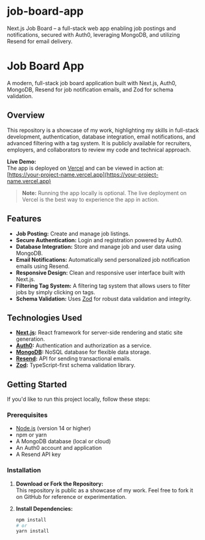 # job-board-app
Next.js Job Board – a full-stack web app enabling job postings and notifications, secured with Auth0, leveraging MongoDB, and utilizing Resend for email delivery.

# Job Board App

A modern, full-stack job board application built with Next.js, Auth0, MongoDB, Resend for job notification emails, and Zod for schema validation.

## Overview

This repository is a showcase of my work, highlighting my skills in full-stack development, authentication, database integration, email notifications, and advanced filtering with a tag system. It is publicly available for recruiters, employers, and collaborators to review my code and technical approach.

**Live Demo:**  
The app is deployed on [Vercel](https://vercel.com/) and can be viewed in action at:  
[https://your-project-name.vercel.app](https://your-project-name.vercel.app)

> **Note:** Running the app locally is optional. The live deployment on Vercel is the best way to experience the app in action.

## Features

- **Job Posting:** Create and manage job listings.
- **Secure Authentication:** Login and registration powered by Auth0.
- **Database Integration:** Store and manage job and user data using MongoDB.
- **Email Notifications:** Automatically send personalized job notification emails using Resend.
- **Responsive Design:** Clean and responsive user interface built with Next.js.
- **Filtering Tag System:** A filtering tag system that allows users to filter jobs by simply clicking on tags.
- **Schema Validation:** Uses [Zod](https://github.com/colinhacks/zod) for robust data validation and integrity.

## Technologies Used

- **[Next.js](https://nextjs.org/):** React framework for server-side rendering and static site generation.
- **[Auth0](https://auth0.com/):** Authentication and authorization as a service.
- **[MongoDB](https://www.mongodb.com/):** NoSQL database for flexible data storage.
- **[Resend](https://resend.com/):** API for sending transactional emails.
- **[Zod](https://github.com/colinhacks/zod):** TypeScript-first schema validation library.

## Getting Started

If you'd like to run this project locally, follow these steps:

### Prerequisites

- [Node.js](https://nodejs.org/) (version 14 or higher)
- npm or yarn
- A MongoDB database (local or cloud)
- An Auth0 account and application
- A Resend API key

### Installation

1. **Download or Fork the Repository:**  
   This repository is public as a showcase of my work. Feel free to fork it on GitHub for reference or experimentation.

2. **Install Dependencies:**

   ```bash
   npm install
   # or
   yarn install
